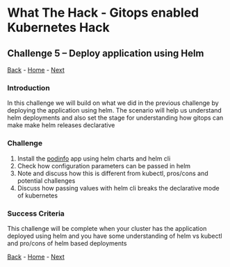 # What The Hack - Gitops enabled Kubernetes Hack

## Challenge 5 – Deploy application using Helm

[Back](challenge04.md) - [Home](../readme.md) - [Next](challenge06.md)

### Introduction

In this challenge we will build on what we did in the previous challenge by deploying the application using helm. The scenario will help us understand helm deployments and also set the stage for understanding how gitops can make make helm releases declarative

### Challenge
1. Install the [podinfo](https://github.com/stefanprodan/podinfo/tree/master/charts/podinfo#installing-the-chart) app using helm charts and helm cli
2. Check how configuration parameters can be passed in helm
3. Note and discuss how this is different from kubectl, pros/cons and potential challenges
4. Discuss how passing values with helm cli breaks the declarative mode of kubernetes

### Success Criteria
This challenge will be complete when your cluster has the application deployed using helm and you have some understanding of helm vs kubectl and pro/cons of helm based deployments

[Back](challenge04.md) - [Home](../readme.md) - [Next](challenge06.md)
